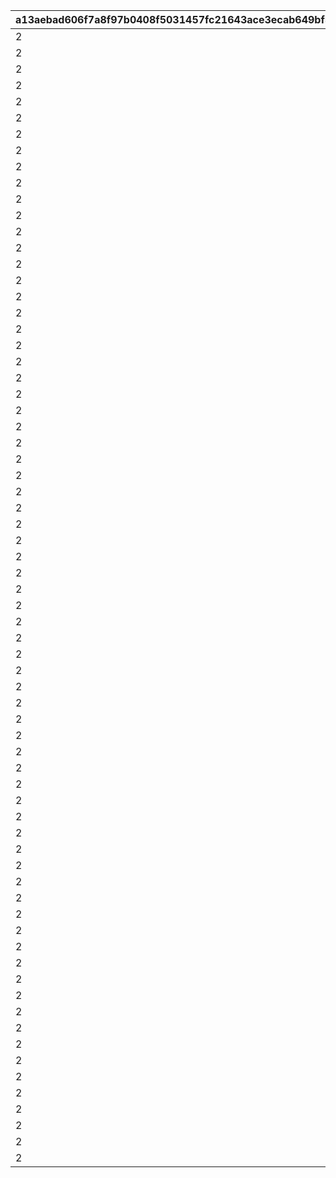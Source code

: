 |a13aebad606f7a8f97b0408f5031457fc21643ace3ecab649bf5251dbb87c62e|c00c7aae0fdd73bc381d4b81bd7b194541314688459c14c15f9d72563cc4f51f|1016377ca4f287492d60d7f42e1f148cd1008d19c7cbccd5ffe056120c898328|bca3d30355cc5a580da7b6c1580fa7e842e94b8c855c71af63e9abdfad2c12db|905d35b66b3d2ae3c83d47ed18338a6e4e85a95c83add3804c3fab760a62d6a8|eee03b4e99099a69e732e3ec0d9b7878fda526712e2f42161c1da8eb6ffa9718|ba5a9927b06e2467b8249a40b518e02930d4022f54a92bd8d0da16a87b7ebddc|bd66afdefd295bf07d68d81ce6f3951ee7ebe10b2f9f60764ef550e80aca9079|da865ce4115ce7a9c6ef290494485745e2057db3abebd89682c13c25c0eb23db|7b833d1bbad4e37a333861dd2d388d67d36571e4f5f13640b680389d02f3fe2a|ba742f418ff61dc77c5f17cfce55af2c9c47ff0adefa698c4a37625c552e69d4|
| --- | --- | --- | --- | --- | --- | --- | --- | --- | --- | --- |
|2|8|25021|25013|8|283001001|31|91002|2|10|1|
|2|8|25021|25013|8|283001002|31|91002|2|10|2|
|2|8|25021|25013|8|283001003|32|91002|2|10|3|
|2|8|25021|25013|8|283001004|32|91002|2|10|4|
|2|8|25021|25013|8|283001005|33|91002|2|10|5|
|2|9|25021|25013|8|283001006|33|91002|2|10|6|
|2|9|25021|25013|8|283001007|34|91002|2|10|7|
|2|9|25021|25013|8|283001008|35|91002|2|10|8|
|2|9|25021|25013|8|283001009|35|91002|2|10|9|
|2|10|25021|25013|8|283001010|37|91002|2|30|10|
|2|10|25021|25013|8|283001011|41|91002|2|10|11|
|2|11|25021|25013|8|283001012|43|91002|2|10|12|
|2|11|25021|25013|8|283001013|46|91002|2|10|13|
|2|12|25021|25013|8|283001014|48|91002|2|10|14|
|2|12|25021|25013|8|283001015|50|91002|2|10|15|
|2|13|25021|25013|8|283001016|53|91002|2|10|16|
|2|14|25021|25013|8|283001017|55|91002|2|10|17|
|2|14|25021|25013|8|283001018|58|91002|2|10|18|
|2|15|25021|25013|8|283001019|60|91002|2|10|19|
|2|15|25021|25013|8|283001020|62|91002|2|30|20|
|2|16|25021|25013|8|283001021|68|91002|2|10|21|
|2|16|25021|25013|8|283001022|70|91002|2|10|22|
|2|16|25021|25013|8|283001023|72|91002|2|10|23|
|2|17|25021|25013|8|283001024|75|91002|2|10|24|
|2|18|25021|25013|8|283001025|77|91002|2|10|25|
|2|18|25021|25013|8|283001026|79|91002|2|10|26|
|2|19|25021|25013|8|283001027|82|91002|2|10|27|
|2|19|25021|25013|8|283001028|84|91002|2|10|28|
|2|19|25021|25013|8|283001029|86|91002|2|10|29|
|2|20|25021|25013|8|283001030|89|91002|2|30|30|
|2|20|25021|25013|8|283001031|94|91002|2|10|31|
|2|21|25021|25013|8|283001032|96|91002|2|10|32|
|2|21|25021|25013|8|283001033|99|91002|2|10|33|
|2|22|25021|25013|8|283001034|101|91002|2|10|34|
|2|22|25021|25013|8|283001035|103|91002|2|10|35|
|2|23|25021|25013|8|283001036|106|91002|2|10|36|
|2|23|25021|25013|8|283001037|108|91002|2|10|37|
|2|24|25021|25013|8|283001038|111|91002|2|10|38|
|2|25|25021|25013|8|283001039|113|91002|2|10|39|
|2|25|25021|25013|8|283001040|115|91002|2|30|40|
|2|26|25021|25013|8|283001041|121|91002|2|10|41|
|2|27|25021|25013|8|283001042|123|91002|2|10|42|
|2|28|25021|25013|8|283001043|125|91002|2|10|43|
|2|28|25021|25013|8|283001044|128|91002|2|10|44|
|2|29|25021|25013|8|283001045|130|91002|2|10|45|
|2|30|25021|25013|8|283001046|132|91002|2|10|46|
|2|30|25021|25013|8|283001047|135|91002|2|10|47|
|2|31|25021|25013|8|283001048|137|91002|2|10|48|
|2|31|25021|25013|8|283001049|139|91002|2|10|49|
|2|31|25021|25013|8|283001050|142|91002|2|30|50|
|2|32|25021|25013|8|283001051|144|91002|2|10|51|
|2|32|25021|25013|8|283001052|146|91002|2|10|52|
|2|32|25021|25013|8|283001053|149|91002|2|10|53|
|2|33|25021|25013|8|283001054|152|91002|2|10|54|
|2|33|25021|25013|8|283001055|155|91002|2|10|55|
|2|33|25021|25013|8|283001056|157|91002|2|10|56|
|2|34|25021|25013|8|283001057|160|91002|2|10|57|
|2|34|25021|25013|8|283001058|163|91002|2|10|58|
|2|34|25021|25013|8|283001059|166|91002|2|10|59|
|2|35|25021|25013|8|283001060|169|91002|2|30|60|
|2|35|25021|25013|8|283001061|171|91002|2|10|61|
|2|35|25021|25013|8|283001062|174|91002|2|10|62|
|2|36|25021|25013|8|283001063|177|91002|2|10|63|
|2|36|25021|25013|8|283001064|180|91002|2|10|64|
|2|36|25021|25013|8|283001065|182|91002|2|10|65|
|2|37|25021|25013|8|283001066|185|91002|2|10|66|
|2|37|25021|25013|8|283001067|187|91002|2|10|67|
|2|37|25021|25013|8|283001068|190|91002|2|10|68|
|2|38|25021|25013|8|283001069|193|91002|2|10|69|
|2|38|25021|25013|8|283001070|196|91002|2|30|70|